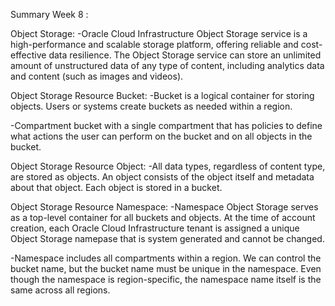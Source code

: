 Summary Week 8 :

Object Storage:
-Oracle Cloud Infrastructure Object Storage service is a high-performance and scalable storage platform, offering reliable and cost-effective data resilience. The Object Storage service can store an unlimited amount of unstructured data of any type of content, including analytics data and content (such as images and videos).

Object Storage Resource Bucket:
-Bucket is a logical container for storing objects. Users or systems create buckets as needed within a region.

-Compartment bucket with a single compartment that has policies to define what actions the user can perform on the bucket and on all objects in the bucket.

Object Storage Resource Object:
-All data types, regardless of content type, are stored as objects. An object consists of the object itself and metadata about that object. Each object is stored in a bucket.

Object Storage Resource Namespace:
-Namespace Object Storage serves as a top-level container for all buckets and objects. At the time of account creation, each Oracle Cloud Infrastructure tenant is assigned a unique Object Storage namepase that is system generated and cannot be changed.

-Namespace includes all compartments within a region. We can control the bucket name, but the bucket name must be unique in the namespace. Even though the namespace is region-specific, the namespace name itself is the same across all regions.
